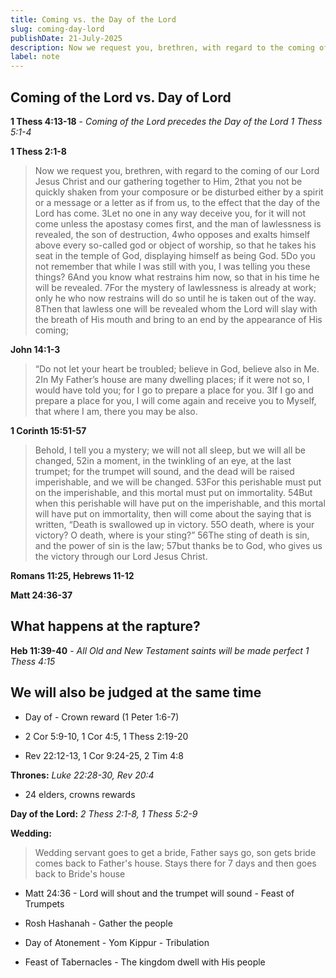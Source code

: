 ```yaml
---
title: Coming vs. the Day of the Lord
slug: coming-day-lord
publishDate: 21-July-2025
description: Now we request you, brethren, with regard to the coming of our Lord Jesus Christ and our gathering together to Him, that you not be quickly shaken from your composure or be disturbed either by a spirit or a message or a letter as if from us, to the effect that the day of the Lord has come.
label: note
---
```


## Coming of the Lord vs. Day of Lord

**1 Thess 4:13-18** - *Coming of the Lord precedes the Day of the Lord 1 Thess 5:1-4*

**1 Thess 2:1-8**  

>Now we request you, brethren, with regard to the coming of our Lord Jesus Christ and our gathering together to Him, 2that you not be quickly shaken from your composure or be disturbed either by a spirit or a message or a letter as if from us, to the effect that the day of the Lord has come. 3Let no one in any way deceive you, for it will not come unless the apostasy comes first, and the man of lawlessness is revealed, the son of destruction, 4who opposes and exalts himself above every so-called god or object of worship, so that he takes his seat in the temple of God, displaying himself as being God. 5Do you not remember that while I was still with you, I was telling you these things? 6And you know what restrains him now, so that in his time he will be revealed. 7For the mystery of lawlessness is already at work; only he who now restrains will do so until he is taken out of the way. 8Then that lawless one will be revealed whom the Lord will slay with the breath of His mouth and bring to an end by the appearance of His coming;

**John 14:1-3**

> “Do not let your heart be troubled;  believe in God, believe also in Me. 2In My Father’s house are many dwelling places; if it were not so, I would have told you; for I go to prepare a place for you. 3If I go and prepare a place for you, I will come again and receive you to Myself, that where I am, there you may be also.

**1 Corinth 15:51-57**

>Behold, I tell you a mystery; we will not all sleep, but we will all be changed, 52in a moment, in the twinkling of an eye, at the last trumpet; for the trumpet will sound, and the dead will be raised imperishable, and we will be changed. 53For this perishable must put on the imperishable, and this mortal must put on immortality. 54But when this perishable will have put on the imperishable, and this mortal will have put on immortality, then will come about the saying that is written, “Death is swallowed up in victory. 55O death, where is your victory? O death, where is your sting?” 56The sting of death is sin, and the power of sin is the law; 57but thanks be to God, who gives us the victory through our Lord Jesus Christ.
>

**Romans 11:25, Hebrews 11-12**

**Matt 24:36-37**

## What happens at the rapture?

**Heb 11:39-40** - *All Old and New Testament saints will be made perfect 1 Thess 4:15*

## We will also be judged at the same time

- Day of - Crown reward (1 Peter 1:6-7)

- 2 Cor 5:9-10, 1 Cor 4:5, 1 Thess 2:19-20

- Rev 22:12-13, 1 Cor 9:24-25, 2 Tim 4:8

**Thrones:**  *Luke 22:28-30, Rev 20:4*

- 24 elders, crowns rewards

**Day of the Lord:** *2 Thess 2:1-8, 1 Thess 5:2-9*

**Wedding:** 

> Wedding servant goes to get a bride, Father says go, son gets bride comes back to Father's house.  Stays there for 7 days and then goes back to Bride's house

- Matt 24:36 - Lord will shout and the trumpet will sound - Feast of Trumpets

- Rosh Hashanah - Gather the people

- Day of Atonement - Yom Kippur - Tribulation

- Feast of Tabernacles - The kingdom dwell with His people 
